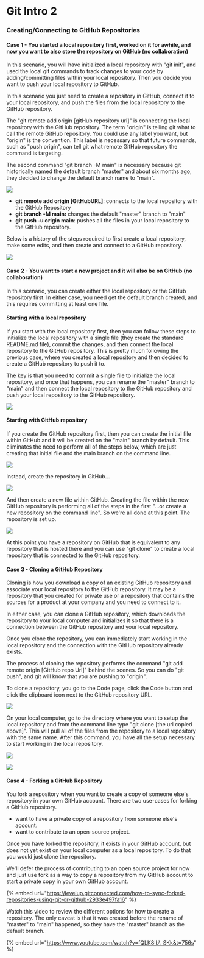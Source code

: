 # Git Intro 2

### Creating/Connecting to GitHub Repositories

#### Case 1 - You started a local repository first, worked on it for awhile, and now you want to also store the repository on GitHub  \(no collaboration\)

In this scenario, you will have initialized a local repository with "git init", and used the local git commands to track changes to your code by adding/committing files within your local repository. Then you decide you want to push your local repository to GitHub.

In this scenario you just need to create a repository in GitHub, connect it to your local repository, and push the files from the local repository to the GitHub repository.

The "git remote add origin \[gitHub repository url\]" is connecting the local repository with the GitHub repository. The term "origin" is telling git what to call the remote GitHub repository. You could use any label you want, but "origin" is the convention. This label is necessary so that future commands, such as "push origin", can tell git what remote GitHub repository the command is targeting.

The second command "git branch -M main" is necessary because git historically named the default branch "master" and about six months ago, they decided to change the default branch name to "main". 

![](../.gitbook/assets/image%20%283%29.png)

* **git remote add origin \[GitHubURL\]**: connects to the local repository with the GitHub Repository
* **git branch -M main:** changes the default "master" branch to "main"
* **git push -u origin main**: pushes all the files in your local repository to the GitHub repository. 

Below is a history of the steps required to first create a local repository, make some edits, and then create and connect to a GitHub repository.

![](../.gitbook/assets/image%20%28136%29.png)

#### Case 2 - You want to start a new project and it will also be on GitHub \(no collaboration\)

In this scenario, you can create either the local repository or the GitHub repository first. In either case, you need get the default branch created, and this requires committing at least one file. 

#### Starting with a local repository

If you start with the local repository first, then you can follow these steps to initialize the local repository with a single file \(they create the standard README.md file\), commit the changes, and then connect the local repository to the GitHub repository. This is pretty much following the previous case, where you created a local repository and then decided to create a GitHub repository to push it to. 

The key is that you need to commit a single file to initialize the local repository, and once that happens, you can rename the "master" branch to "main" and then connect the local repository to the GitHub repository and push your local repository to the GitHub repository.

![](../.gitbook/assets/image%20%2849%29.png)

#### Starting with GitHub repository 

If you create the GitHub repository first, then you can create the initial file within GitHub and it will be created on the "main" branch by default. This eliminates the need to perform all of the steps below, which are just creating that initial file and the main branch on the command line.

![](../.gitbook/assets/image%20%2843%29.png)

Instead, create the repository in GitHub...

![](../.gitbook/assets/image%20%28129%29.png)

And then create a new file within GitHub. Creating the file within the new GitHub repository is performing all of the steps in the first "...or create a new repository on the command line". So we're all done at this point. The repository is set up.

![](../.gitbook/assets/image%20%2885%29.png)

 At this point you have a repository on GitHub that is equivalent to any repository that is hosted there and you can use "git clone" to create a local repository that is connected to the GitHub repository. 

#### Case 3 - Cloning a GitHub Repository

Cloning is how you download a copy of an existing GitHub repository and associate your local repository to the GitHub repository. It may be a repository that you created for private use or a repository that contains the sources for a product at your company and you need to connect to it.

In either case, you can clone a GitHub repository, which downloads the repository to your local computer and initializes it so that there is a connection between the GitHub repository and your local repository.

Once you clone the repository, you can immediately start working in the local repository and the connection with the GitHub repository already exists. 

The process of cloning the repository performs the command "git add remote origin \[GitHub repo Url\]" behind the scenes. So you can do "git push", and git will know that you are pushing to "origin".

To clone a repository, you go to the Code page, click the Code button and click the clipboard icon next to the GitHub repository URL.

![](../.gitbook/assets/image%20%28137%29.png)

On your local computer, go to the directory where you want to setup the local repository and from the command line type "git clone \[the url copied above\]". This will pull all of the files from the repository to a local repository with the same name. After this command, you have all the setup necessary to start working in the local repository.

![](../.gitbook/assets/image%20%28166%29.png)

![](../.gitbook/assets/image%20%2876%29.png)

#### Case 4 - Forking a GitHub Repository

You fork a repository when you want to create a copy of someone else's repository in your own GitHub account. There are two use-cases for forking a GitHub repository.

* want to have a private copy of a repository from someone else's account.
* want to contribute to an open-source project.

Once you have forked the repository, it exists in your GitHub account, but does not yet exist on your local computer as a local repository. To do that you would just clone the repository.

We'll defer the process of contributing to an open source project for now and just use fork as a way to copy a repository from my GitHub account to start a private copy in your own GitHub account.

{% embed url="https://levelup.gitconnected.com/how-to-sync-forked-repositories-using-git-or-github-2933e497fa16" %}



Watch this video to review the different options for how to create a repository. The only caveat is that  it was created before the rename of "master" to "main" happened, so they have the "master" branch as the default branch.

{% embed url="https://www.youtube.com/watch?v=fQLK8Ib\_SKk&t=756s" %}


